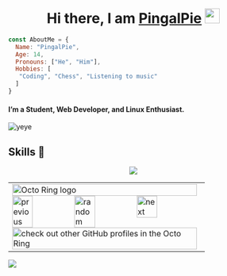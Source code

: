 <h1 align="center">Hi there, I am <b> <a href="https://pingalpie..in"> PingalPie</a> </b>  <img src="https://www.emoji.co.uk/files/apple-emojis/smileys-people-ios/90-waving-hand-sign.png" width="30px"></h1>

```js
const AboutMe = {
  Name: "PingalPie",
  Age: 14,
  Pronouns: ["He", "Him"],
  Hobbies: [
   "Coding", "Chess", "Listening to music" 
  ]
}
```

#### I’m a Student, Web Developer, and Linux Enthusiast. 

![yeye](https://media.discordapp.net/attachments/870569585772994631/1001429472760827984/1001000810483830847_1.gif)

## Skills 🚀

<p align="center">
  <a href="https://skillicons.dev">
    <img src="https://skillicons.dev/icons?i=linux,py,emacs,bash,devto,flask,vim,git,html,css" />
  </a>
</p>

 <table><tbody><tr><td><a href="https://octo-ring.com/"><img src="https://octo-ring.com/static/img/widget/top.png" width="99%" alt="Octo Ring logo" align="top"></a><br><a href="https://octo-ring.com/p/PingalPie/prev"><img src="https://octo-ring.com/static/img/widget/prev.png" width="33%" alt="previous" align="top" title="previous profile"></a><a href="https://octo-ring.com/p/PingalPie/random"><img src="https://octo-ring.com/static/img/widget/random.png" width="33%" alt="random" align="top" title="random profile"></a><a href="https://octo-ring.com/p/PingalPie/next"><img src="https://octo-ring.com/static/img/widget/next.png" width="33%" alt="next" align="top" title="next profile"></a><br><a href="https://octo-ring.com/"><img src="https://octo-ring.com/static/img/widget/bottom.png" width="99%" alt="check out other GitHub profiles in the Octo Ring" align="top"></a></td></tr></tbody></table> 


<a href="https://discord.com/users/662142170970456076">
     <img src="https://discord.c99.nl/widget/theme-3/662142170970456076.png"/>
</a>
